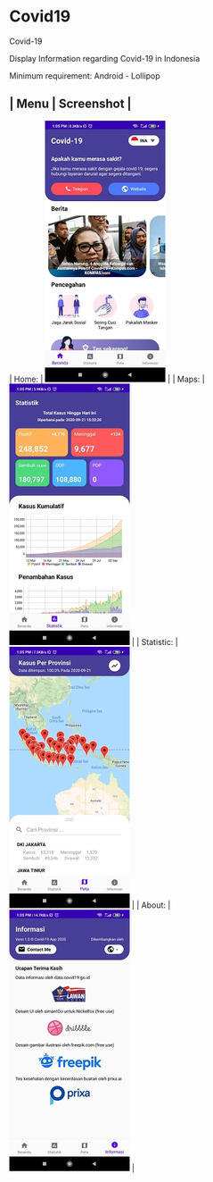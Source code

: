 # Covid19
Covid-19

Display Information regarding Covid-19 in Indonesia

Minimum requirement:
Android - Lollipop

| Menu  | Screenshot  |
---------------------
| Home: | ![alt text](https://github.com/chopperfield/Covid19/blob/master/home.jpg?raw=true) |
| Maps:  | ![alt text](https://github.com/chopperfield/Covid19/blob/master/statistic.jpg?raw=true)  |
| Statistic:  | ![alt text](https://github.com/chopperfield/Covid19/blob/master/maps.jpg?raw=true)  |
| About: | ![alt text](https://github.com/chopperfield/Covid19/blob/master/about.jpg?raw=true)  |

